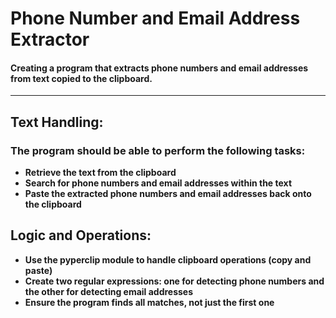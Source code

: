 # Phone Number and Email Address Extractor
#### Creating a program that extracts phone numbers and email addresses from text copied to the clipboard.

----

## Text Handling:
### The program should be able to perform the following tasks:
  + **Retrieve the text from the clipboard**
  + **Search for phone numbers and email addresses within the text**
  + **Paste the extracted phone numbers and email addresses back onto the clipboard**

## Logic and Operations:
- **Use the pyperclip module to handle clipboard operations (copy and paste)**
- **Create two regular expressions: one for detecting phone numbers and the other for detecting email addresses**
- **Ensure the program finds all matches, not just the first one**
